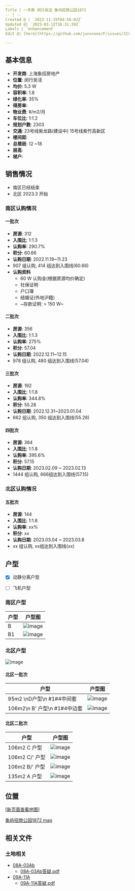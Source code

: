 ```yaml
---
Title | 一手房 闵行吴泾 象屿招商公园1872
-- | --
Created @ | `2022-11-19T04:56:02Z`
Updated @| `2023-03-12T16:31:39Z`
Labels | `enhancement`
Edit @| [here](https://github.com/junxnone/F/issues/32)

---
```

## 基本信息

- **开发商**: 上海象招房地产
- **位置**: 闵行吴泾
- **均价**:  5.3 W
- **容积率**:  1.8
- **绿化率**: 35%
- **得房率**: 
- **物业费**:  ¥/m2/月
- **车位比**: 1:1.2
- **规划户数**: 2303
- **交通**:  23号线紫龙路(建设中)  15号线紫竹高新区
- **楼间距**: 
- **总楼层**: 12 ~18
- **层高**:
- **梯户**:

## 销售情况
- 南区已经结束
- 北区 2023.3 开始

### 南区认购情况 
#### 一批次

- **房源**: 312
- **入围比**: 1:1.3
- **认购率**: 290.7%
- **积分**: 60.66
- **认购日期**: 2022.11.19~11.23
- 907 组认购, 414 组达到入围线(60.66)
- **认购资料**
  - 60 W 认购金(根据房源均价确定)
  - 社保证明
  - 户口簿
  - 结婚证(外地沪籍)
  - ~存款证明: > 150 W~


#### 二批次

- **房源**: 356 
- **入围比**: 1:1.3
- **认购率**: 275%
- **积分**: 57.04
- **认购日期**: 2022.12.11~12.15
- 978 组认购, 480 组达到入围线(57.04)


#### 三批次

- **房源**: 192
- **入围比**: 1:1.8
- **认购率**: 344.8%
- **积分**: 55.28
- **认购日期**: 2022.12.31~2023.01.04
- 662 组认购, 350 组达到入围线(55.28)


#### 四批次


- **房源**: 364
- **入围比**: 1:1.8
- **认购率**: 395.6%
- **积分**: 57.15
- **认购日期**: 2023.02.09 ~ 2023.02.13
- 1444 组认购, 666组达到入围线(57.15)


### 北区认购情况 

#### 五批次


- **房源**: 144
- **入围比**: 1:1.8
- **认购率**: xx%
- **积分**: xx
- **认购日期**: 2023.03.04 ~ 2023.03.8
- xx 组认购, xx组达到入围线(xx)


## 户型

- [x] 动静分离户型
- [ ] 飞机户型



### 南区户型

户型 | 户型图
-- | --
B | ![image](https://user-images.githubusercontent.com/2216970/202834292-3542e502-d37b-493d-a10d-8494aa4805d2.png)
B1 | ![image](https://user-images.githubusercontent.com/2216970/202834297-a5b7d51e-f3f6-48a9-86d2-5e7b324edae1.png)

### 北区户型

![image](https://user-images.githubusercontent.com/2216970/224558399-600d6bc6-a1bc-4ef0-b165-592d792b4bfb.png)

#### 北区一批次


户型 | 户型图
-- | --
95m2 \nD户型\n #1#4中间套 | ![image](https://user-images.githubusercontent.com/2216970/224555846-14e8f267-4a76-4c9a-b66e-fa39e41be17f.png)
106m2\n B\' 户型\n #1#4中边套 | ![image](https://user-images.githubusercontent.com/2216970/224555896-0bd94cad-d849-4ea9-991f-46ef248c1501.png)

#### 北区二批次

户型 | 户型图
-- | --
106m2 C 户型 | ![image](https://user-images.githubusercontent.com/2216970/224556170-da295967-3e78-4d93-aa24-bdf4766dcb83.png)
106m2 C/' 户型 | ![image](https://user-images.githubusercontent.com/2216970/224556191-b5cddd27-930c-4102-82c6-bc1a705437eb.png)
106m2 B/' 户型 | ![image](https://user-images.githubusercontent.com/2216970/224556215-c9852efd-2bad-4c11-9d1f-feb020bdb6b7.png)
135m2 A 户型 | ![image](https://user-images.githubusercontent.com/2216970/224556242-4b5e22b0-efa0-4b0f-b826-7832f3a8d79b.png)



## 位置

[[新页面查看地图](https://junxnone.github.io/fmap/at/xyzsgy1872)]

[象屿招商公园1872 map](https://junxnone.github.io/fmap/at/xyzsgy1872 ':include :type=iframe width=100% height=600px')

## 相关文件

### 土地相关
  - [08A-03Ab](http://tdsc.ghzyj.sh.gov.cn/2016/tdjy/dkxx/crdk/?id=202205416) 
    - [08A-03Ab答疑.pdf](https://github.com/junxnone/F/files/10842122/08A-03Ab.pdf)
  - [09A-11A](http://tdsc.ghzyj.sh.gov.cn/2016/tdjy/dkxx/crdk/?id=202201611)
    - [09A-11A答疑.pdf](https://github.com/junxnone/F/files/10842123/09A-11A.pdf)

